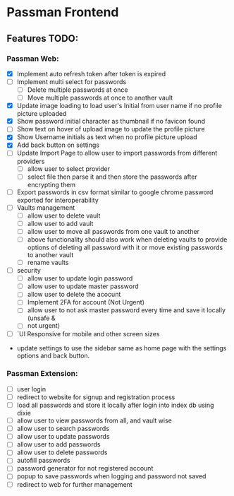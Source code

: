 # Passman Frontend

## Features TODO:

### Passman Web:
- [x]  Implement auto refresh token after token is expired
- [ ] Implement multi select for passwords
	- [ ] Delete multiple passwords at once
	- [ ] Move multiple passwords at once to another vault
- [x] Update image loading to load user's Initial from user name if no profile picture uploaded
- [x] Show password initial character as thumbnail if no favicon found
- [ ] Show text on hover of upload image to update the profile picture
- [x] Show Username initials as text when no profile picture upload
- [x] Add back button on settings
- [ ] Update Import Page to allow user to import passwords from different providers
	- [ ] allow user to select provider
	- [ ] select file then parse it and then store the passwords after encrypting them
- [ ] Export passwords in csv format similar to google chrome password exported for interoperability
- [ ] Vaults management
	- [ ] allow user to delete vault
	- [ ] allow user to add vault
	- [ ] allow user to move all passwords from one vault to another
	- [ ] above functionality should also work when deleting vaults to provide options of deleting all password with it or move existing passwords to another vault
	- [ ] rename vaults
- [ ] security
	- [ ] allow user to update login password
	- [ ] allow user to update master password
	- [ ] allow user to delete the acocunt
	- [ ] Implement 2FA for account (Not Urgent)
	- [ ] allow user to not ask master password every time and save it locally (unsafe &
	- [ ] not urgent)
 - [ ] `UI Responsive for mobile and other screen sizes
 - update settings to use the sidebar same as home page with the settings options and back button.
### Passman Extension:
- [ ] user login
- [ ] redirect to website for signup and registration process
- [ ] load all passwords and store it locally after login into index db using dixie
- [ ] allow user to view passwords from all, and vault wise
- [ ] allow user to search passwords
- [ ] allow user to update passwords
- [ ] allow user to add passwords
- [ ] allow user to delete passwords
- [ ] autofill passwords
- [ ] password generator for not registered account
- [ ] popup to save passwords when logging and password not saved
- [ ] redirect to web for further management
